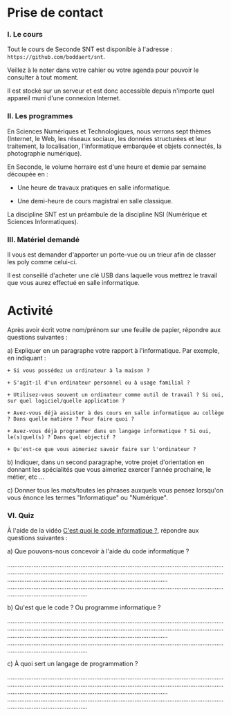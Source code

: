 # Prise de contact

### I. Le cours

Tout le cours de Seconde SNT est disponible à l'adresse : `https://github.com/boddaert/snt`.

Veillez à le noter dans votre cahier ou votre agenda pour pouvoir le consulter à tout moment.

Il est stocké sur un serveur et est donc accessible depuis n'importe quel appareil muni d'une connexion Internet.

### II. Les programmes

En Sciences Numériques et Technologiques, nous verrons sept thèmes (Internet, le Web, les réseaux sociaux, les données structurées et leur traitement, la localisation, l'informatique embarquée et objets connectés, la photographie numérique).

En Seconde, le volume horraire est d'une heure et demie par semaine découpée en :

- Une heure de travaux pratiques en salle informatique.

- Une demi-heure de cours magistral en salle classique.

La discipline SNT est un préambule de la discipline NSI (Numérique et Sciences Informatiques).

### III. Matériel demandé

Il vous est demander d'apporter un porte-vue ou un trieur afin de classer les poly comme celui-ci.

Il est conseillé d'acheter une clé USB dans laquelle vous mettrez le travail que vous aurez effectué en salle informatique.

# Activité 

Après avoir écrit votre nom/prénom sur une feuille de papier, répondre aux questions suivantes :

a) Expliquer en un paragraphe votre rapport à l'informatique. Par exemple, en indiquant :

    + Si vous possédez un ordinateur à la maison ? 

    + S'agit-il d'un ordinateur personnel ou à usage familial ? 

    + Utilisez-vous souvent un ordinateur comme outil de travail ? Si oui, sur quel logiciel/quelle application ?

    + Avez-vous déjà assister à des cours en salle informatique au collège ? Dans quelle matière ? Pour faire quoi ?

    + Avez-vous déjà programmer dans un langage informatique ? Si oui, le(s)quel(s) ? Dans quel objectif ?

    + Qu'est-ce que vous aimeriez savoir faire sur l'ordinateur ?

b) Indiquer, dans un second paragraphe, votre projet d'orientation en donnant les spécialités que vous aimeriez exercer l'année prochaine, le métier, etc ...

c) Donner tous les mots/toutes les phrases auxquels vous pensez lorsqu'on vous énonce les termes "Informatique" ou "Numérique".

### VI. Quiz

À l'aide de la vidéo [C'est quoi le code informatique ?](https://www.youtube.com/watch?v=2UqIJlVQE7o), répondre aux questions suivantes :

a) Que pouvons-nous concevoir à l'aide du code informatique ?

....................................................................................................................................................................................................................................................................................................................................................
..........................................................................................................................................................................

b) Qu'est que le code ? Ou programme informatique ?

....................................................................................................................................................................................................................................................................................................................................................
..........................................................................................................................................................................

c) À quoi sert un langage de programmation ?

....................................................................................................................................................................................................................................................................................................................................................
..........................................................................................................................................................................